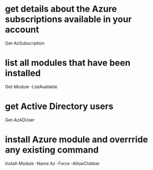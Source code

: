 # get details about the Azure subscriptions available in your account
Get-AzSubscription

# list all modules that have been installed                                       
Get-Module -ListAvailable

# get Active Directory users
Get-AzADUser

# install Azure module and overrride any existing command
Install-Module -Name Az -Force -AllowClobber